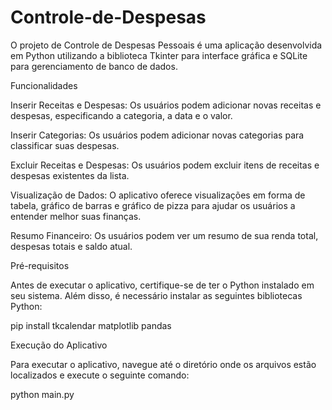 # Controle-de-Despesas
O projeto de Controle de Despesas Pessoais é uma aplicação desenvolvida em Python utilizando a biblioteca Tkinter para interface gráfica e SQLite para gerenciamento de banco de dados. 


Funcionalidades


Inserir Receitas e Despesas: Os usuários podem adicionar novas receitas e despesas, especificando a categoria, a data e o valor.


Inserir Categorias: Os usuários podem adicionar novas categorias para classificar suas despesas.



Excluir Receitas e Despesas: Os usuários podem excluir itens de receitas e despesas existentes da lista.


Visualização de Dados: O aplicativo oferece visualizações em forma de tabela, gráfico de barras e gráfico de pizza para ajudar os usuários a entender melhor suas finanças.


Resumo Financeiro: Os usuários podem ver um resumo de sua renda total, despesas totais e saldo atual.


Pré-requisitos


Antes de executar o aplicativo, certifique-se de ter o Python instalado em seu sistema. Além disso, é necessário instalar as seguintes bibliotecas Python:




pip install tkcalendar matplotlib pandas


Execução do Aplicativo


Para executar o aplicativo, navegue até o diretório onde os arquivos estão localizados e execute o seguinte comando:


python main.py
